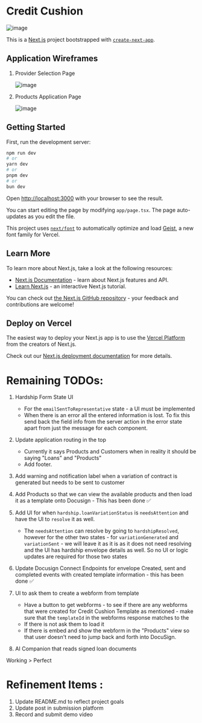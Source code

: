 # Credit Cushion

![image](https://github.com/user-attachments/assets/3db95beb-0546-4c26-b298-10bd0765ef5d)

This is a [Next.js](https://nextjs.org) project bootstrapped with [`create-next-app`](https://nextjs.org/docs/app/api-reference/cli/create-next-app).

## Application Wireframes

1. Provider Selection Page

   ![image](https://github.com/user-attachments/assets/7aa1a924-84e3-48a9-b756-df310b846699)

2. Products Application Page

   ![image](https://github.com/user-attachments/assets/ee9144aa-4ed8-4771-ab5b-d5d9a03ccd57)
   
   

## Getting Started

First, run the development server:

```bash
npm run dev
# or
yarn dev
# or
pnpm dev
# or
bun dev
```

Open [http://localhost:3000](http://localhost:3000) with your browser to see the result.

You can start editing the page by modifying `app/page.tsx`. The page auto-updates as you edit the file.

This project uses [`next/font`](https://nextjs.org/docs/app/building-your-application/optimizing/fonts) to automatically optimize and load [Geist](https://vercel.com/font), a new font family for Vercel.

## Learn More

To learn more about Next.js, take a look at the following resources:

- [Next.js Documentation](https://nextjs.org/docs) - learn about Next.js features and API.
- [Learn Next.js](https://nextjs.org/learn) - an interactive Next.js tutorial.

You can check out [the Next.js GitHub repository](https://github.com/vercel/next.js) - your feedback and contributions are welcome!

## Deploy on Vercel

The easiest way to deploy your Next.js app is to use the [Vercel Platform](https://vercel.com/new?utm_medium=default-template&filter=next.js&utm_source=create-next-app&utm_campaign=create-next-app-readme) from the creators of Next.js.

Check out our [Next.js deployment documentation](https://nextjs.org/docs/app/building-your-application/deploying) for more details.


# Remaining TODOs: 

1. Hardship Form State UI
   - For the `emailSentToRepresentative` state - a UI must be implemented
   - When there is an error all the entered information is lost. To fix this send back the field info from the server action in the error state apart from just the message for each component. 

2. Update application routing in the top 
   - Currently it says Products and Customers when in reality it should be saying "Loans" and "Products"
   - Add footer. 

3. Add warning and notification label when a variation of contract is generated but needs to be sent to customer

4. Add Products so that we can view the available products and then load it as a template onto Docusign - This has been done ✅

5. Add UI for when `hardship.loanVariationStatus` is `needsAttention` and have the UI to `resolve` it as well.
   - The `needsAttention` can resolve by going to `hardshipResolved`, however for the other two states -  for `variationGenerated` and `variationSent` - we will leave it as it is as it does not need resolving and the UI has hardship envelope details as well. So no UI or logic updates are required for those two states

6. Update Docusign Connect Endpoints for envelope Created, sent and completed events with created template information - this has been done ✅

7. UI to ask them to create a webform from template 
   - Have a button to get webforms - to see if there are any webforms that were created for Credit Cushion Template as mentioned - make sure that the `templateId` in the webforms response matches to the 
   - If there is not ask them to load it
   - If there is embed and show the webform in the "Products" view so that user doesn't need to jump back and forth into DocuSign.

8. AI Companion that reads signed loan documents 

Working > Perfect


# Refinement Items :

1. Update README.md to reflect project goals
2. Update post in submission platform
3. Record and submit demo video